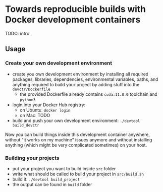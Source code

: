 # Towards reproducible builds with Docker development containers

TODO: intro

## Usage

### Create your own development environment

* create you own development environment by installing all required packages, libraries, dependencies, environmental variables, paths, and anything required to build your project by adding stuff into the `devctr/Dockerfile`
    * the provided Dockerfile already contains `cuda:11.8.0` toolchain and `python3`
* login into your Docker Hub registry:
    * on Ubuntu: `docker login`
    * on Mac: TODO
* build and push your own development environment: `./devtool build_devctr`

Now you can build things inside this development container anywhere, without "it works on my machine" issues anymore and without installing anything (which might be very complicated sometimes) on your host.

### Building your projects

* put your project you want to build inside `src` folder
* write what should be called to build your project in `src/build.sh`
* build it: `./devtool build_project`
* the output can be found in `build` folder
